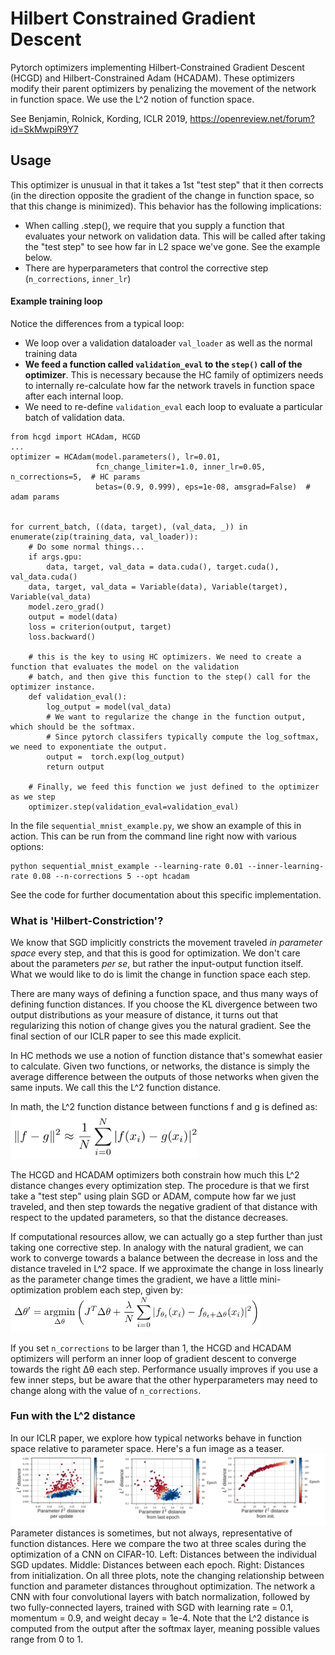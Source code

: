 # Hilbert Constrained Gradient Descent
Pytorch optimizers implementing Hilbert-Constrained Gradient Descent (HCGD) and Hilbert-Constrained Adam (HCADAM).
These optimizers modify their parent optimizers by penalizing the movement of the network in function space. We use the
L^2 notion of function space.

See Benjamin, Rolnick, Kording, ICLR 2019, https://openreview.net/forum?id=SkMwpiR9Y7

## Usage

This optimizer is unusual in that it takes a 1st "test step" that it then corrects (in the direction
opposite the gradient of the change in function space, so that this change is minimized). This behavior has the
following implications:
- When calling .step(), we require that you supply a function that evaluates your network on validation data.
        This will be called after taking the "test step" to see how far in L2 space we've gone. See the example below.
- There are hyperparameters that control the corrective step (`n_corrections`, `inner_lr`)

#### Example training loop
Notice the differences from a typical loop:
- We loop over a validation dataloader `val_loader` as well as the normal training data
- **We feed a function called `validation_eval` to the `step()` call of the optimizer**. This is necessary because
        the HC family of optimizers needs to internally re-calculate how far the network travels in function space
        after each internal loop.
- We need to re-define `validation_eval` each loop to evaluate a particular batch of validation data.
```
from hcgd import HCAdam, HCGD
...
optimizer = HCAdam(model.parameters(), lr=0.01,
                   fcn_change_limiter=1.0, inner_lr=0.05, n_corrections=5,  # HC params
                   betas=(0.9, 0.999), eps=1e-08, amsgrad=False)  # adam params


for current_batch, ((data, target), (val_data, _)) in enumerate(zip(training_data, val_loader)):
    # Do some normal things...
    if args.gpu:
        data, target, val_data = data.cuda(), target.cuda(), val_data.cuda()
    data, target, val_data = Variable(data), Variable(target), Variable(val_data)
    model.zero_grad()
    output = model(data)
    loss = criterion(output, target)
    loss.backward()

    # this is the key to using HC optimizers. We need to create a function that evaluates the model on the validation
    # batch, and then give this function to the step() call for the optimizer instance.
    def validation_eval():
        log_output = model(val_data)
        # We want to regularize the change in the function output, which should be the softmax.
        # Since pytorch classifers typically compute the log_softmax, we need to exponentiate the output.
        output =  torch.exp(log_output)
        return output

    # Finally, we feed this function we just defined to the optimizer as we step
    optimizer.step(validation_eval=validation_eval)

```

In the file `sequential_mnist_example.py`, we show an example of this in action. This can be run from the command line
right now with various options:
```
python sequential_mnist_example --learning-rate 0.01 --inner-learning-rate 0.08 --n-corrections 5 --opt hcadam
```
See the code for further documentation about this specific implementation.

### What is 'Hilbert-Constriction'?

We know that SGD implicitly constricts the movement traveled *in parameter space* every step, and that this is good for
optimization. We don't care about the parameters *per se*, but rather the input-output function itself. What we would
like to do is limit the change in function space each step.

There are many ways of defining a function space, and thus many ways of defining function distances. If you choose the
KL divergence between two output distributions as your measure of distance, it turns out that regularizing this notion of
change gives you the natural gradient. See the final section of our ICLR paper to see this made explicit.

In HC methods we use a notion of function distance that's somewhat easier to calculate. Given two functions, or networks,
the distance is simply the average difference between the outputs of those networks when given the same inputs. We call
this the L^2 function distance.

In math, the L^2 function distance between functions f and g is defined as:
<img src="pics/eq1.png" alt="eq1" width="300"/>

The HCGD and HCADAM optimizers both constrain how much this L^2 distance changes every optimization step. The procedure
is that we first take a "test step" using plain SGD or ADAM, compute how far we just traveled, and then step towards
the negative gradient of that distance with respect to the updated parameters, so that the distance decreases.

If computational resources allow, we can actually go a step further than just taking one corrective step. In analogy
with the natural gradient, we can work to converge towards a balance between the decrease in loss and the distance
traveled in L^2 space. If we approximate the change in loss linearly as the parameter change times the gradient,
we have a little mini-optimization problem each step, given by:
<img src="pics/eq2.png" alt="eq1" width="400"/>

If you set `n_corrections` to be larger than 1, the HCGD and HCADAM optimizers will perform an inner loop of gradient
descent to converge towards the right ∆θ each step. Performance usually improves if you use a few inner
steps, but be aware that the other hyperparameters may need to change along with the value of `n_corrections`.

### Fun with the L^2 distance

In our ICLR paper, we explore how typical networks behave in function space relative to parameter space. Here's a fun
image as a teaser.
![Function dists](pics/Lipschitz-01.png)
Parameter distances is sometimes, but not always, representative of function distances.
Here we compare the two at three scales during the optimization of a CNN on CIFAR-10.
Left: Distances between the individual SGD updates. Middle: Distances between each epoch.
Right: Distances from initialization. On all three plots, note the changing relationship between function and
parameter distances throughout optimization. The network a CNN with four convolutional layers with batch normalization,
followed by two fully-connected layers, trained with SGD with learning rate = 0.1, momentum = 0.9, and weight decay = 1e-4.
Note that the L^2 distance is computed from the output after the softmax layer, meaning possible values range from 0 to 1.
